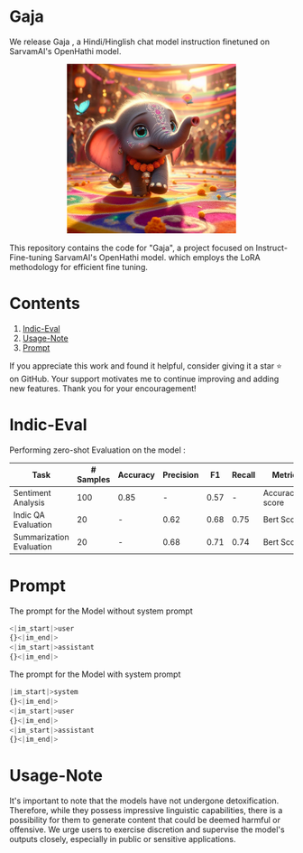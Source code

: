 # Gaja

We release Gaja , a Hindi/Hinglish chat model instruction finetuned on SarvamAI's OpenHathi model.



<p align="center">
  <img src="asset\Dariava.jpg" alt="Gajendra is a Hindi/Hinglish instruction-tuned model based on different instruct datasets." style="width: 45%; min-width: 300px;">
</p>


This repository contains the code for  "Gaja", a project focused on Instruct-Fine-tuning SarvamAI's OpenHathi model. which employs the LoRA methodology for efficient fine tuning. 

# Contents 
1) [Indic-Eval](#indic-eval)
2) [Usage-Note](#usage-note)
3) [Prompt](#prompt)

If you appreciate this work and found it helpful, consider giving it a star ⭐️ on GitHub. Your support motivates me to continue improving and adding new features. Thank you for your encouragement!

# Indic-Eval
Performing zero-shot Evaluation on the model : 

| Task                   | # Samples | Accuracy | Precision | F1       | Recall   |   Metrics  | 
|------------------------|-----------|----------|-----------|----------|----------|------------|
| Sentiment Analysis     |    100   |  0.85    |   -       | 0.57     | -    |   Accuracy,F1 score          |
| Indic QA Evaluation    |    20    | -    |   0.62      |  0.68    | 0.75   |       Bert Score          |
| Summarization Evaluation |  20    |  -       |   0.68      | 0.71     |0.74    |   Bert Score          |

# Prompt 

The prompt for the Model without system prompt 
```python
<|im_start|>user
{}<|im_end|> 
<|im_start|>assistant
{}<|im_end|> 
```
The prompt for the Model with system prompt 
```python
|im_start|>system
{}<|im_end|> 
<|im_start|>user
{}<|im_end|> 
<|im_start|>assistant
{}<|im_end|> 
```

# Usage-Note
It's important to note that the models have not undergone detoxification. Therefore, while they possess impressive linguistic capabilities, there is a possibility for them to generate content that could be deemed harmful or offensive. We urge users to exercise discretion and supervise the model's outputs closely, especially in public or sensitive applications.
